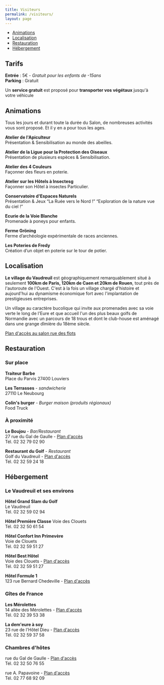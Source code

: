 ```yaml
---
title: Visiteurs
permalink: /visiteurs/
layout: page
---
```


- [Animations](#animations)
- [Localisation](#localisation)
- [Restauration](#restauration)
- [Hébergement](#hébergement)



## Tarifs
**Entrée** : 5€ - *Gratuit pour les enfants de -15ans*  
**Parking** : Gratuit

Un **service gratuit** est proposé pour **transporter vos végétaux** jusqu'à votre véhicule


## Animations

Tous les jours et durant toute la durée du Salon, de nombreuses activités vous sont proposé. Et il y en a pour tous les ages.

**Atelier de l'Apiculteur**  
Présentation & Sensibilisation au monde des abeilles.

**Atelier de la Ligue pour la Protection des Oiseaux**  
Présentation de plusieurs espèces & Sensibilisation.

**Atelier des 4 Couleurs**  
Façonner des fleurs en poterie.

**Atelier sur les Hôtels à Insectesg**  
Façonner son Hôtel à insectes Particulier.

**Conservatoire d'Espaces Naturels**  
Présentation & Jeux “La Ruée vers le Nord !” “Exploration de la nature vue du ciel !”

**Ecurie de la Voie Blanche**  
Promenade à poneys pour enfants.

**Ferme Gröning**  
Ferme d’archéologie expérimentale de races anciennes.

**Les Poteries de Fredy**  
Création d’un objet en poterie sur le tour de potier.



## Localisation

**Le village du Vaudreuil** est géographiquement remarquablement situé à seulement **100km de Paris, 120km de Caen et 20km de Rouen**, tout près de l'autoroute de l'Ouest. C'est à la fois un village chargé d'histoire et aujourd'hui au dynamisme économique fort avec l'implantation de prestigieuses entreprises.

Un village au caractère bucolique qui invite aux promenades avec sa voie verte le long de l'Eure et que accueil l'un des plus beaux golfs de Normandie avec un parcours de 18 trous et dont le club-house est aménagé dans une grange dîmière du 18ème siècle.

[Plan d'accès au salon rue des flots](https://goo.gl/maps/Lg9BNZqmVvM2)




## Restauration

### Sur place

**Traiteur Barbe**  
Place du Parvis 27400 Louviers

**Les Terrasses** - *sandwicherie*  
27110 Le Neubourg

**Colin's burger** - *Burger maison (produits régionaux)*  
Food Truck

### À proximité

**Le Boujou** - *Bar/Restaurant*  
27 rue du Gal de Gaulle - [Plan d'accès](https://goo.gl/maps/tmksXDeozVB2)  
Tél. 02 32 79 02 90

**Restaurant du Golf** - *Restaurant*  
Golf du Vaudreuil - [Plan d'accès](https://goo.gl/maps/1Z2FjLR98852)  
Tél. 02 32 59 24 18




## Hébergement

### Le Vaudreuil et ses environs

**Hôtel Grand Slam du Golf**  
Le Vaudreuil  
Tél. 02 32 59 02 94

**Hôtel Première Classe**
Voie des Clouets  
Tél. 02 32 50 61 54

**Hôtel Confort Inn Primevère**  
Voie de Clouets  
Tél. 02 32 59 51 27

**Hôtel Best Hôtel**  
Voie des Clouets - [Plan d'accès]()  
Tél. 02 32 59 51 27

**Hôtel Formule 1**  
123 rue Bernard Chedeville - [Plan d'accès]()


### Gîtes de France

**Les Mérolettes**  
14 allée des Mérolettes - [Plan d'accès](https://goo.gl/maps/LbPNPbYGVGU2)  
Tél. 02 32 39 53 38

**La dem'eure à soy**  
23 rue de l'Hôtel Dieu - [Plan d'accès](https://goo.gl/maps/DoSFikXX7dJ2)  
Tél. 02 32 59 37 58



### Chambres d'hôtes

rue du Gal de Gaulle - [Plan d'accès]()  
Tél. 02 32 50 76 55

rue A. Papavoine - [Plan d'accès]()  
Tél. 02 77 68 92 09
